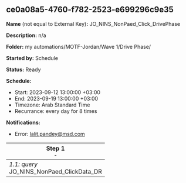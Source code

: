 ## ce0a08a5-4760-f782-2523-e699296c9e35

**Name** (not equal to External Key)**:** JO_NINS_NonPaed_Click_DrivePhase

**Description:** n/a

**Folder:** my automations/MOTF-Jordan/Wave 1/Drive Phase/

**Started by:** Schedule

**Status:** Ready

**Schedule:**

* Start: 2023-09-12 13:00:00 +03:00
* End: 2023-09-19 13:00:00 +03:00
* Timezone: Arab Standard Time
* Recurrance: every day for 8 times

**Notifications:**

* Error: lalit.pandey@msd.com

| Step 1<br>_<small>-</small>_ |
| --- |
| _1.1: query_<br>JO_NINS_NonPaed_ClickData_DR |
